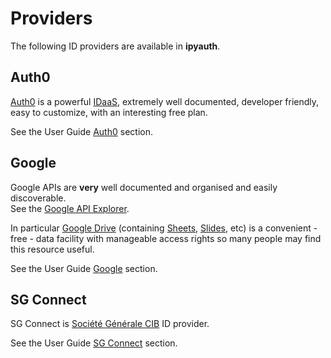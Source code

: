 
# Providers

The following ID providers are available in **ipyauth**.

## Auth0

[Auth0](https://auth0.com/) is a powerful [IDaaS](https://www.webopedia.com/TERM/I/idaas-identity-as-a-service.html), extremely well documented, developer friendly, easy to customize, with an interesting free plan.

See the User Guide [Auth0](../guide/auth0.html) section.

## Google

Google APIs are **very** well documented and organised and easily discoverable.  
See the [Google API Explorer](https://developers.google.com/apis-explorer).

In particular [Google Drive](https://developers.google.com/drive/api/v3/reference/) (containing [Sheets](https://developers.google.com/sheets/api/reference/rest/), [Slides](https://developers.google.com/slides/reference/rest/), etc) is a convenient - free -  data facility with manageable access rights so many people may find this resource useful.

See the User Guide [Google](../guide/google.html) section.

## SG Connect

SG Connect is [Société Générale CIB](https://cib.societegenerale.com/en/) ID provider.  

See the User Guide [SG Connect](../guide/sgconnect.html) section.

